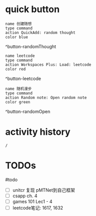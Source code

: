 # quick button

```button
name 创建随想
type command
action QuickAdd: random thought
color blue
```
^button-randomThought

```button
name leetcode
type command
action Workspaces Plus: Load: leetcode
color red
```
^button-leetcode

```button
name 随机漫步
type command
action Random note: Open random note
color green
```
^button-randomOpen

# activity history

```ActivityHistory
/
```

# TODOs

#todo
- [ ] unitcr 复现 pMTNet到自己框架
- [ ] csapp ch. 4
- [ ] games 101 Lec1 - 4
- [ ] leetcode笔记: 1617, 1632
